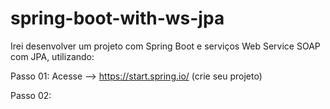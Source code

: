 # spring-boot-with-ws-jpa
Irei desenvolver um projeto com Spring Boot e serviços Web Service SOAP com JPA, utilizando:

Passo 01: Acesse     -->   https://start.spring.io/   (crie seu projeto)


Passo 02: 

